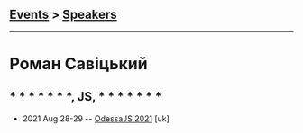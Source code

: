 ## [Events](../README.md) > [Speakers](../speakers.md)
---

# Роман Савіцький

## * * * * * * *, JS, * * * * * * *
- 2021 Aug 28-29 -- [OdessaJS 2021](https://youtu.be/_pGaNfCjR9s) [uk]   
